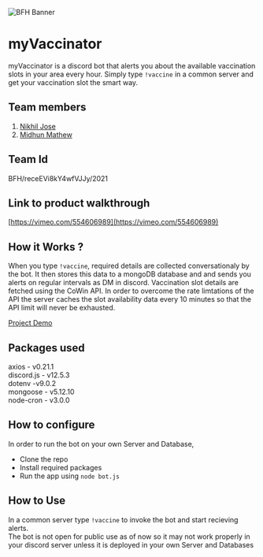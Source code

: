 ![BFH Banner](https://ik.imagekit.io/nik/bfh-header_yKkg6ycdS.png)
# myVaccinator
myVaccinator is a discord bot that alerts you about the available vaccination slots in your area every hour.  Simply type `!vaccine` in a common server and get your vaccination slot the smart way.

## Team members
1. [Nikhil Jose](https://github.com/nikiljos)
2. [Midhun Mathew](https://github.com/memidhun)

## Team Id
BFH/receEVi8kY4wfVJJy/2021

## Link to product walkthrough
[https://vimeo.com/554606989](https://vimeo.com/554606989)

## How it Works ?
When you type `!vaccine`, required details are collected conversationaly by the bot. It then stores this data to a mongoDB database and and sends you alerts on regular intervals as DM in discord. Vaccination slot details are fetched using the CoWin API. In order to overcome the rate limtations of the API the server caches the slot availability data every 10 minutes so that the API limit will never be exhausted.

[Project Demo](https://user-images.githubusercontent.com/57913645/119452734-4eb02000-bd54-11eb-90e0-c60191e19f7a.mp4)

## Packages used
axios - v0.21.1  
discord.js - v12.5.3  
dotenv -v9.0.2  
mongoose - v5.12.10  
node-cron - v3.0.0  

## How to configure
In order to run the bot on your own Server and Database,
* Clone the repo
* Install required packages
* Run the app using `node bot.js`

## How to Use
In a common server type `!vaccine` to invoke the bot and start recieving alerts.  
The bot is not open for public use as of now so it may not work properly in your discord server unless it is deployed in your own Server and Databases
